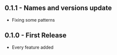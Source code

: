 ## 0.1.1 - Names and versions update
* Fixing some patterns

## 0.1.0 - First Release
* Every feature added

